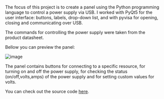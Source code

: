 The focus of this project is to create a panel using the Python programming language to control a power supply via USB. I worked with PyQt5 for the user interface: buttons, labels, drop-down list, and with pyvisa for opening, closing and communicating over USB.

The commands for controlling the power supply were taken from the product datasheet.

Bellow you can preview the panel:

![image](https://github.com/user-attachments/assets/f50a1588-a76a-499f-bc79-6a2cdcae514a)

The panel contains buttons for connecting to a specific resource, for turning on and off the power supply, for checking the status (on/off,volts,amps) of the power supply and for setting custom values for volts.

You can check out the source code [here](https://github.com/denisboboi492/CAPL-CANoe/blob/main/Python%20Power%20Supply/supply_source_code.py).





